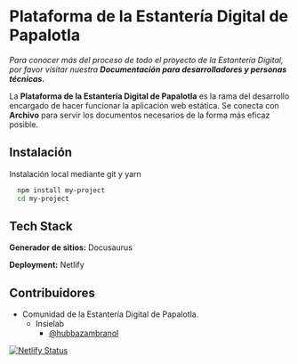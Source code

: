 

# Plataforma de la Estantería Digital de Papalotla

*Para conocer más del proceso de todo el proyecto de la Estantería Digital, por favor visitar
nuestra **Documentación para desarrolladores y personas técnicas.***

La **Plataforma de la Estantería Digital de Papalotla** es la rama del desarrollo encargado de hacer funcionar la aplicación web estática. Se conecta con **Archivo** para servir los documentos necesarios de la forma más eficaz posible.
## Instalación

Instalación local mediante git y yarn 
```bash
  npm install my-project
  cd my-project
```
    
## Tech Stack

**Generador de sitios:** Docusaurus


**Deployment:** Netlify



## Contribuidores

- Comunidad de la Estantería Digital de Papalotla.
    - Insielab
        - [@hubbazambranol](https://twitter.com/hubbazambranol)


[![Netlify Status](https://api.netlify.com/api/v1/badges/05d7c34b-de0e-497a-8c0e-fadcb8f75ad2/deploy-status)](https://app.netlify.com/sites/reverent-mahavira-9eeb9d/deploys)



